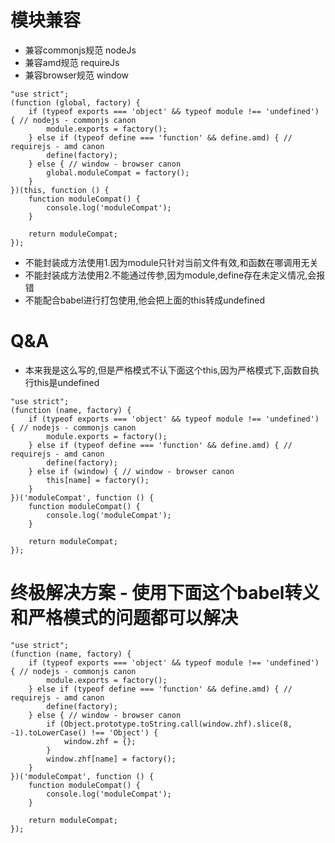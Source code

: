 # 模块兼容
* 兼容commonjs规范 nodeJs
* 兼容amd规范 requireJs
* 兼容browser规范 window
```
"use strict";
(function (global, factory) {
    if (typeof exports === 'object' && typeof module !== 'undefined') { // nodejs - commonjs canon
        module.exports = factory();
    } else if (typeof define === 'function' && define.amd) { // requirejs - amd canon
        define(factory);
    } else { // window - browser canon
        global.moduleCompat = factory();
    }
})(this, function () {
    function moduleCompat() {
        console.log('moduleCompat');
    }

    return moduleCompat;
});
```
* 不能封装成方法使用1.因为module只针对当前文件有效,和函数在哪调用无关
* 不能封装成方法使用2.不能通过传参,因为module,define存在未定义情况,会报错
* 不能配合babel进行打包使用,他会把上面的this转成undefined
# Q&A
* 本来我是这么写的,但是严格模式不认下面这个this,因为严格模式下,函数自执行this是undefined
```
"use strict";
(function (name, factory) {
    if (typeof exports === 'object' && typeof module !== 'undefined') { // nodejs - commonjs canon
        module.exports = factory();
    } else if (typeof define === 'function' && define.amd) { // requirejs - amd canon
        define(factory);
    } else if (window) { // window - browser canon
        this[name] = factory();
    }
})('moduleCompat', function () {
    function moduleCompat() {
        console.log('moduleCompat');
    }

    return moduleCompat;
});
```
# 终极解决方案 - 使用下面这个babel转义和严格模式的问题都可以解决
```
"use strict";
(function (name, factory) {
    if (typeof exports === 'object' && typeof module !== 'undefined') { // nodejs - commonjs canon
        module.exports = factory();
    } else if (typeof define === 'function' && define.amd) { // requirejs - amd canon
        define(factory);
    } else { // window - browser canon
        if (Object.prototype.toString.call(window.zhf).slice(8, -1).toLowerCase() !== 'Object') {
            window.zhf = {};
        }
        window.zhf[name] = factory();
    }
})('moduleCompat', function () {
    function moduleCompat() {
        console.log('moduleCompat');
    }

    return moduleCompat;
});
```